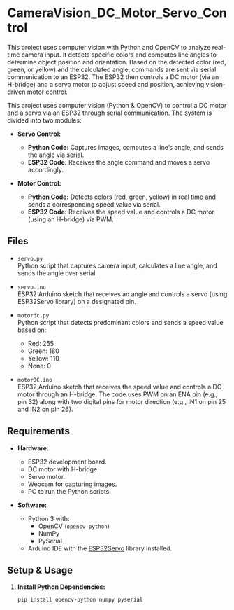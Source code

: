 # CameraVision_DC_Motor_Servo_Control
 This project uses computer vision with Python and OpenCV to analyze real-time camera input. It detects specific colors and computes line angles to determine object position and orientation. Based on the detected color (red, green, or yellow) and the calculated angle, commands are sent via serial communication to an ESP32. The ESP32 then controls a DC motor (via an H-bridge) and a servo motor to adjust speed and position, achieving vision-driven motor control.

This project uses computer vision (Python & OpenCV) to control a DC motor and a servo via an ESP32 through serial communication. The system is divided into two modules:

- **Servo Control:**  
  - **Python Code:** Captures images, computes a line’s angle, and sends the angle via serial.  
  - **ESP32 Code:** Receives the angle command and moves a servo accordingly.

- **Motor Control:**  
  - **Python Code:** Detects colors (red, green, yellow) in real time and sends a corresponding speed value via serial.  
  - **ESP32 Code:** Receives the speed value and controls a DC motor (using an H-bridge) via PWM.

## Files

- `servo.py`  
  Python script that captures camera input, calculates a line angle, and sends the angle over serial.

- `servo.ino`  
  ESP32 Arduino sketch that receives an angle and controls a servo (using ESP32Servo library) on a designated pin.

- `motordc.py`  
  Python script that detects predominant colors and sends a speed value based on:  
  - Red: 255  
  - Green: 180  
  - Yellow: 110  
  - None: 0

- `motorDC.ino`  
  ESP32 Arduino sketch that receives the speed value and controls a DC motor through an H-bridge. The code uses PWM on an ENA pin (e.g., pin 32) along with two digital pins for motor direction (e.g., IN1 on pin 25 and IN2 on pin 26).

## Requirements

- **Hardware:**
  - ESP32 development board.
  - DC motor with H-bridge.
  - Servo motor.
  - Webcam for capturing images.
  - PC to run the Python scripts.

- **Software:**
  - Python 3 with:
    - OpenCV (`opencv-python`)
    - NumPy
    - PySerial
  - Arduino IDE with the [ESP32Servo](https://github.com/madhephaestus/ESP32Servo) library installed.

## Setup & Usage

1. **Install Python Dependencies:**
   ```bash
   pip install opencv-python numpy pyserial
